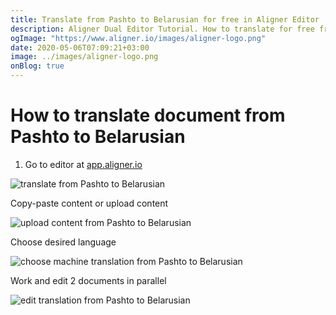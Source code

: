 ```yaml
---
title: Translate from Pashto to Belarusian for free in Aligner Editor
description: Aligner Dual Editor Tutorial. How to translate for free from Pashto to Belarusian. Aligner is multilingual document management platform. 
ogImage: "https://www.aligner.io/images/aligner-logo.png"
date: 2020-05-06T07:09:21+03:00
image: ../images/aligner-logo.png
onBlog: true
---
```


# How to translate document from Pashto to Belarusian

1. Go to editor at [app.aligner.io](https://app.aligner.io "Aligner App web page")

![translate from Pashto to Belarusian](../aligner-blank-editor.png "translate from Pashto to Belarusian")

Copy-paste content or upload content

![upload content from Pashto to Belarusian](../aligner-uploaded-document.png "upload content from Pashto to Belarusian")

Choose desired language

![choose machine translation from Pashto to Belarusian](../aligner-language-dropdown.png "choose machine translation from Pashto to Belarusian")

Work and edit 2 documents in parallel

![edit translation from Pashto to Belarusian](../aligner-double-sitded-editor.png "edit translation from Pashto to Belarusian")

